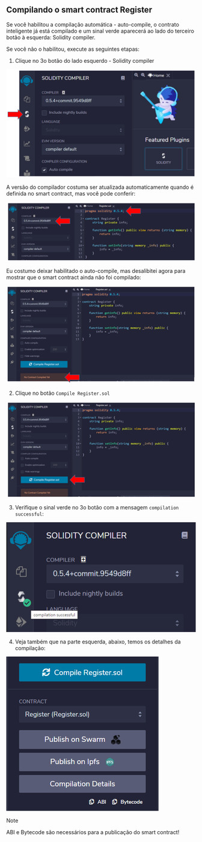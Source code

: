 ## Compilando o smart contract Register

Se você habilitou a compilação automática - auto-compile, o contrato inteligente já está compilado e um sinal verde aparecerá ao lado do terceiro botão à esquerda: Solidity compiler.

Se você não o habilitou, execute as seguintes etapas:

1. Clique no 3o botão do lado esquerdo - Solidity compiler

![Solidity compiler](../../images/remix/image-13.png)

A versão do compilador costuma ser atualizada automaticamente quando é definida no smart contract, mas você pode conferir:

![Solidity compiler version](../../images/remix/image-14.png)

Eu costumo deixar habilitado o auto-compile, mas desalibitei agora para mostrar que o smart contract ainda não foi compilado:

![No Contract Compiled Yet](../../images/remix/image-15.png)

2. Clique no botão `Compile Register.sol`

![Compile Register.sol](../../images/remix/image-16.png)

3. Verifique o sinal verde no 3o botão com a mensagem `compilation successful`:

![Compilation successful](../../images/remix/image-17.png)

4. Veja também que na parte esquerda, abaixo, temos os detalhes da compilação:

![Compilation details](../../images/remix/image-18.png)

> [!NOTE]
> ABI e Bytecode são necessários para a publicação do smart contract!
